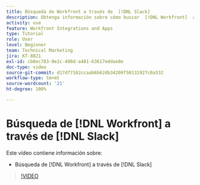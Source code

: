 ```yaml
---
title: Búsqueda de Workfront a través de  [!DNL Slack]
description: Obtenga información sobre cómo buscar  [!DNL Workfront]  a través de Slack
activity: use
feature: Workfront Integrations and Apps
type: Tutorial
role: User
level: Beginner
team: Technical Marketing
jira: KT-8821
exl-id: cb0ec783-0e2c-498d-a481-63617eddae8e
doc-type: video
source-git-commit: d17df7162ccaab6b62db34209f50131927c0a532
workflow-type: tm+mt
source-wordcount: '21'
ht-degree: 100%

---
```


# Búsqueda de [!DNL Workfront] a través de [!DNL Slack]

Este vídeo contiene información sobre:

* Búsqueda de [!DNL Workfront] a través de [!DNL Slack]

>[!VIDEO](https://video.tv.adobe.com/v/3437510/?quality=12&learn=on&enablevpops&captions=spa)
